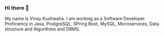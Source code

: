 ### Hi there 👋
My name is Vinay Kushwaha. I am working as a Software Developer. Proficiency in Java, PostgreSQL, SPring Boot, MySQL, Microservices, Data structure and Algorithms and DBMS. 




<!--
**Vinay-Kushwaha/Vinay-Kushwaha** is a ✨ _special_ ✨ repository because its `README.md` (this file) appears on your GitHub profile.

Here are some ideas to get you started:

- 🔭 I’m currently working on ...
- 🌱 I’m currently learning ...
- 👯 I’m looking to collaborate on ...
- 🤔 I’m looking for help with ...
- 💬 Ask me about ...
- 📫 How to reach me: ...
- 😄 Pronouns: ...
- ⚡ Fun fact: ...
-->
